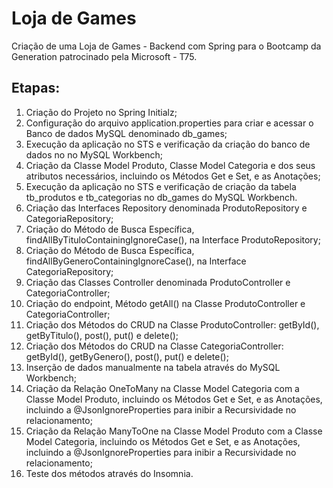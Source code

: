 # Loja de Games
Criação de uma Loja de Games - Backend com Spring para o Bootcamp da Generation patrocinado pela Microsoft - T75.

## Etapas:
1. Criação do Projeto no Spring Initialz;
2. Configuração do arquivo application.properties para criar e acessar o Banco de dados MySQL denominado db_games;
3. Execução da aplicação no STS e verificação da criação do banco de dados no no MySQL Workbench;
4. Criação da Classe Model Produto, Classe Model Categoria e dos seus atributos necessários, incluindo os Métodos Get e Set, e as Anotações;
5. Execução da aplicação no STS e verificação de criação da tabela tb_produtos e tb_categorias no db_games do MySQL Workbench.
6. Criação das Interfaces Repository denominada ProdutoRepository e CategoriaRepository;
7. Criação do Método de Busca Específica, findAllByTituloContainingIgnoreCase(), na Interface ProdutoRepository;
8. Criação do Método de Busca Específica, findAllByGeneroContainingIgnoreCase(), na Interface CategoriaRepository;
9. Criação das Classes Controller denominada ProdutoController e CategoriaController;
10. Criação do endpoint, Método getAll() na Classe ProdutoController e CategoriaController;
11. Criação dos Métodos do CRUD na Classe ProdutoController: getById(), getByTitulo(), post(), put() e delete();
12. Criação dos Métodos do CRUD na Classe CategoriaController: getById(), getByGenero(), post(), put() e delete();
13. Inserção de dados manualmente na tabela através do MySQL Workbench;
14. Criação da Relação OneToMany na Classe Model Categoria com a Classe Model Produto, incluindo os Métodos Get e Set, e as Anotações, incluindo a @JsonIgnoreProperties para inibir a Recursividade no relacionamento;
15. Criação da Relação ManyToOne na Classe Model Produto com a Classe Model Categoria, incluindo os Métodos Get e Set, e as Anotações, incluindo a @JsonIgnoreProperties para inibir a Recursividade no relacionamento;
16. Teste dos métodos através do Insomnia.
